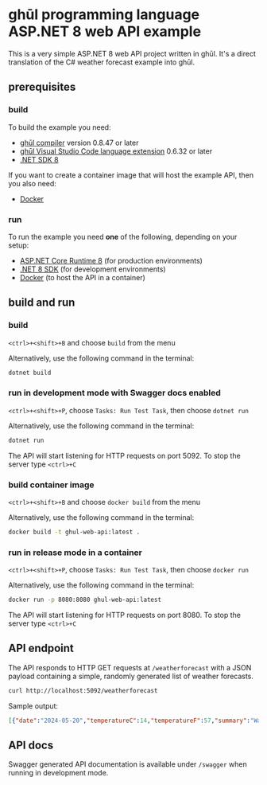 # ghūl programming language ASP.NET 8 web API example

This is a very simple ASP.NET 8 web API project written in ghūl. It's a direct translation of the C# weather forecast example into ghūl.

## prerequisites

### build
To build the example you need:
- [ghūl compiler](https://www.nuget.org/packages/ghul.compiler) version 0.8.47 or later
- [ghūl Visual Studio Code language extension](https://marketplace.visualstudio.com/items?itemName=degory.ghul) 0.6.32 or later
- [.NET SDK 8](https://dotnet.microsoft.com/en-us/download/dotnet/8.0)

If you want to create a container image that will host the example API, then you also need:
- [Docker](https://www.docker.com/get-started)

### run

To run the example you need **one** of the following, depending on your setup:
- [ASP.NET Core Runtime 8](https://dotnet.microsoft.com/en-us/download/dotnet/8.0) (for production environments)
- [.NET 8 SDK](https://dotnet.microsoft.com/en-us/download/dotnet/8.0) (for development environments)
- [Docker](https://www.docker.com/get-started) (to host the API in a container)


## build and run

### build
`<ctrl>+<shift>+B` and choose `build` from the menu

Alternatively, use the following command in the terminal:
```sh
dotnet build
```

### run in development mode with Swagger docs enabled
`<ctrl>+<shift>+P`, choose `Tasks: Run Test Task`, then choose `dotnet run`

Alternatively, use the following command in the terminal:
```sh
dotnet run
```

The API will start listening for HTTP requests on port 5092. To stop the server type `<ctrl>+C` 

### build container image
`<ctrl>+<shift>+B` and choose `docker build` from the menu

Alternatively, use the following command in the terminal:
```sh
docker build -t ghul-web-api:latest .
```

### run in release mode in a container
`<ctrl>+<shift>+P`, choose `Tasks: Run Test Task`, then choose `docker run`

Alternatively, use the following command in the terminal:
```sh
docker run -p 8080:8080 ghul-web-api:latest
```

The API will start listening for HTTP requests on port 8080. To stop the server type `<ctrl>+C`

## API endpoint
The API responds to HTTP GET requests at `/weatherforecast` with a JSON payload containing a simple, randomly generated list of weather forecasts.

```sh
curl http://localhost:5092/weatherforecast
```

Sample output:
```JSON 
[{"date":"2024-05-20","temperatureC":14,"temperatureF":57,"summary":"Warm"},{"date":"2024-05-21","temperatureC":7,"temperatureF":44,"summary":"Mild"},{"date":"2024-05-22","temperatureC":7,"temperatureF":44,"summary":"Freezing"},{"date":"2024-05-23","temperatureC":8,"temperatureF":46,"summary":"Sweltering"},{"date":"2024-05-24","temperatureC":-14,"temperatureF":7,"summary":"Chilly"}]
```
## API docs
Swagger generated API documentation is available under `/swagger` when running in development mode.
